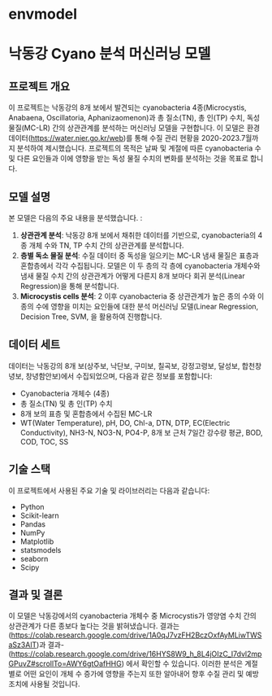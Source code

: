 # envmodel
# 낙동강 Cyano 분석 머신러닝 모델

## 프로젝트 개요
이 프로젝트는 낙동강의 8개 보에서 발견되는 cyanobacteria 4종(Microcystis, Anabaena, Oscillatoria, Aphanizaomenon)과 총 질소(TN), 총 인(TP) 수치, 독성 물질(MC-LR) 간의 상관관계를 분석하는 머신러닝 모델을 구현합니다. 이 모델은 환경 데이터(https://water.nier.go.kr/web)를 통해 수질 관리 현황을 2020-2023.7월까지 분석하여 제시했습니다. 프로젝트의 목적은 날짜 및 계절에 따른 cyanobacteria 수 및 다른 요인들과 이에 영향을 받는 독성 물질 수치의 변화를 분석하는 것을 목표로 합니다.

## 모델 설명
본 모델은 다음의 주요 내용을 분석했습니다. :
1. **상관관계 분석**: 낙동강 8개 보에서 채취한 데이터를 기반으로, cyanobacteria의 4종 개체 수와 TN, TP 수치 간의 상관관계를 분석합니다.
2. **층별 독소 물질 분석**: 수질 데이터 중 독성을 일으키는 MC-LR 냄새 물질은 표층과 혼합층에서 각각 수집됩니다. 모델은 이 두 층의 각 층에 cyanobacteria 개체수와 냄새 물질 수치 간의 상관관계가 어떻게 다른지 8개 보마다 회귀 분석(Linear Regression)을 통해 분석합니다.
3. **Microcystis cells 분석**: 2  이후 cyanobacteria 중 상관관계가 높은 종의 수와 이 종의 수에 영향을 미치는 요인들에 대한 분석 머신러닝 모델(Linear Regression, Decision Tree, SVM, 을 활용하여 진행합니다.

## 데이터 세트
데이터는 낙동강의 8개 보(상주보, 낙단보, 구미보, 칠곡보, 강정고령보, 달성보, 합천창녕보, 창녕함안보)에서 수집되었으며, 다음과 같은 정보를 포함합니다:
- Cyanobacteria 개체수 (4종)
- 총 질소(TN) 및 총 인(TP) 수치
- 8개 보의 표층 및 혼합층에서 수집된 MC-LR
- WT(Water Temperature), pH, DO, Chl-a, DTN, DTP, EC(Electric Conductivity), NH3-N, NO3-N, PO4-P, 8개 보 근처 7일간 강수량 평균, BOD, COD, TOC, SS

## 기술 스택
이 프로젝트에서 사용된 주요 기술 및 라이브러리는 다음과 같습니다:
- Python
- Scikit-learn
- Pandas
- NumPy
- Matplotlib
- statsmodels
- seaborn
- Scipy

## 결과 및 결론
이 모델은 낙동강에서의 cyanobacteria 개체수 중 Microcystis가 영양염 수치 간의 상관관계가 다른 종보다 높다는 것을 밝혀냈습니다. 결과는 (https://colab.research.google.com/drive/1A0qJ7vzFH2BczOxfAyMLiwTWSaSz3AlT)과 결과-(https://colab.research.google.com/drive/16HYS8W9_h_8L4jOIzC_I7dvl2mpGPuvZ#scrollTo=AWY6gtOafHHG) 에서 확인할 수 있습니다. 이러한 분석은 계절별로 어떤 요인이 개체 수 증가에 영향을 주는지 또한 알아내어 향후 수질 관리 및 예방 조치에 사용될 것입니다.


